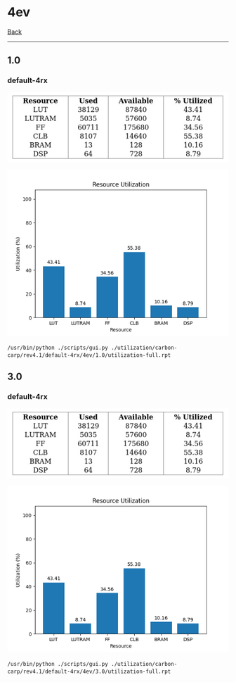 # 4ev

[Back](<../rev4.1.md>)

---

## 1.0
### default-4rx

<p align="center">
	<img src="../../../../images/carbon-carp/rev4.1/default-4rx/4ev/1.0/table.jpg" />
</p>

<p align="center">
	<img src="../../../../images/carbon-carp/rev4.1/default-4rx/4ev/1.0/graph.png" />
</p>

`/usr/bin/python ./scripts/gui.py ./utilization/carbon-carp/rev4.1/default-4rx/4ev/1.0/utilization-full.rpt`

## 3.0
### default-4rx

<p align="center">
	<img src="../../../../images/carbon-carp/rev4.1/default-4rx/4ev/3.0/table.jpg" />
</p>

<p align="center">
	<img src="../../../../images/carbon-carp/rev4.1/default-4rx/4ev/3.0/graph.png" />
</p>

`/usr/bin/python ./scripts/gui.py ./utilization/carbon-carp/rev4.1/default-4rx/4ev/3.0/utilization-full.rpt`

